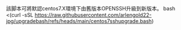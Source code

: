 該脚本可將默認centos7.X環境下由舊版本OPENSSH升級到新版本。
bash <(curl -sSL https://raw.githubusercontent.com/arlengold22-jpg/upgradebash/refs/heads/main/centos7sshupgrade.bash)
